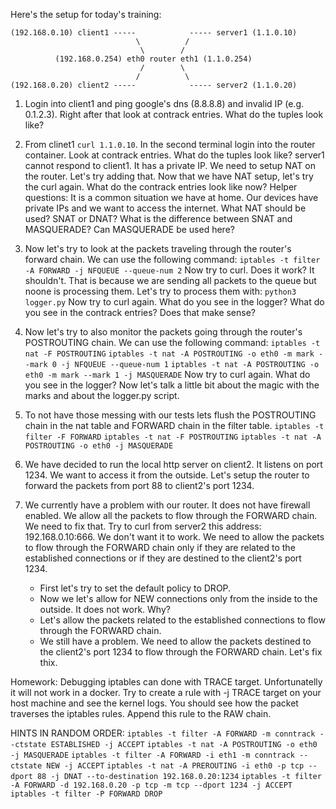 Here's the setup for today's training:
```
(192.168.0.10) client1 -----            ----- server1 (1.1.0.10)
                            \          /
                             \        /
          (192.168.0.254) eth0 router eth1 (1.1.0.254)
                             /        \
                            /          \
(192.168.0.20) client2 -----            ----- server2 (1.1.0.20)
```

1. Login into client1 and ping google's dns (8.8.8.8) and invalid IP (e.g. 0.1.2.3). Right after that look at contrack entries. What do the tuples look like?

2. From clinet1 `curl 1.1.0.10`. In the second terminal login into the router container. Look at contrack entries. What do the tuples look like?
   server1 cannot respond to client1. It has a private IP. We need to setup NAT on the router. Let's try adding that.
   Now that we have NAT setup, let's try the curl again. What do the contrack entries look like now?
   Helper questions:
      It is a common situation we have at home. Our devices have private IPs and we want to access the internet. What NAT should be used? SNAT or DNAT?
      What is the difference between SNAT and MASQUERADE? Can MASQUERADE be used here?

3. Now let's try to look at the packets traveling through the router's forward chain. We can use the following command:
   `iptables -t filter -A FORWARD -j NFQUEUE --queue-num 2`
   Now try to curl. Does it work? It shouldn't. That is because we are sending all packets to the queue but noone is processing them. Let's try to process them with:
   `python3 logger.py`
   Now try to curl again. What do you see in the logger? What do you see in the contrack entries? Does that make sense?

4. Now let's try to also monitor the packets going through the router's POSTROUTING chain. We can use the following command:
   `iptables -t nat -F POSTROUTING`
   `iptables -t nat -A POSTROUTING -o eth0 -m mark --mark 0 -j NFQUEUE --queue-num 1`
   `iptables -t nat -A POSTROUTING -o eth0 -m mark --mark 1 -j MASQUERADE`
   Now try to curl again. What do you see in the logger?
   Now let's talk a little bit about the magic with the marks and about the logger.py script.

5. To not have those messing with our tests lets flush the POSTROUTING chain in the nat table and FORWARD chain in the filter table.
   `iptables -t filter -F FORWARD`
   `iptables -t nat -F POSTROUTING`
   `iptables -t nat -A POSTROUTING -o eth0 -j MASQUERADE`

6. We have decided to run the local http server on client2. It listens on port 1234. We want to access it from the outside.
   Let's setup the router to forward the packets from port 88 to client2's port 1234.

7. We currently have a problem with our router. It does not have firewall enabled. We allow all the packets to flow through the FORWARD chain. We need to fix that.
   Try to curl from server2 this address: 192.168.0.10:666. We don't want it to work.
   We need to allow the packets to flow through the FORWARD chain only if they are related to the established connections or if they are destined to the client2's port 1234.
      - First let's try to set the default policy to DROP.
      - Now we let's allow for NEW connections only from the inside to the outside. It does not work. Why?
      - Let's allow the packets related to the established connections to flow through the FORWARD chain.
      - We still have a problem. We need to allow the packets destined to the client2's port 1234 to flow through the FORWARD chain. Let's fix thix.

Homework:
Debugging iptables can done with TRACE target. Unfortunatelly it will not work in a docker. Try to create a rule with -j TRACE target on your host machine and see the kernel logs.
You should see how the packet traverses the iptables rules.
Append this rule to the RAW chain.


HINTS IN RANDOM ORDER:
`iptables -t filter -A FORWARD -m conntrack --ctstate ESTABLISHED -j ACCEPT`
`iptables -t nat -A POSTROUTING -o eth0 -j MASQUERADE`
`iptables -t filter -A FORWARD -i eth1 -m conntrack --ctstate NEW -j ACCEPT`
`iptables -t nat -A PREROUTING -i eth0 -p tcp --dport 88 -j DNAT --to-destination 192.168.0.20:1234`
`iptables -t filter -A FORWARD -d 192.168.0.20 -p tcp -m tcp --dport 1234 -j ACCEPT`
`iptables -t filter -P FORWARD DROP`
